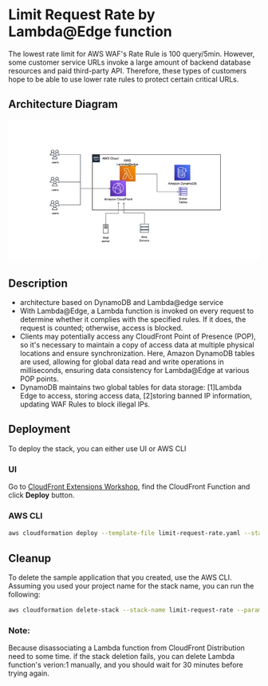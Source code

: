 # Limit Request Rate by Lambda@Edge function

The lowest rate limit for AWS WAF's Rate Rule is 100 query/5min. However, some customer service URLs invoke a large amount of backend database resources and paid third-party API. Therefore, these types of customers hope to be able to use lower rate rules to protect certain critical URLs.

## Architecture Diagram

<img src='./diagram.jpg'>

## Description

- architecture based on  DynamoDB and Lambda@edge service
- With Lambda@Edge, a Lambda function is invoked on every request to determine whether it complies with the specified rules. If it does, the request is counted; otherwise, access is blocked.
- Clients may potentially access any CloudFront Point of Presence (POP), so it's necessary to maintain a copy of access data at multiple physical locations and ensure synchronization. Here, Amazon DynamoDB tables are used, allowing for global data read and write operations in milliseconds, ensuring data consistency for Lambda@Edge at various POP points.
- DynamoDB maintains two global tables for data storage: [1]Lambda Edge to access, storing access data, [2]storing banned IP information, updating WAF Rules to block illegal  IPs.


## Deployment

To deploy the stack, you can either use UI or AWS CLI

### UI
Go to [CloudFront Extensions Workshop](https://awslabs.github.io/aws-cloudfront-extensions/#cloudfront-function), find the CloudFront Function and click **Deploy** button.


### AWS CLI

```bash
aws cloudformation deploy --template-file limit-request-rate.yaml --stack-name limit-request-rate 
```


## Cleanup

To delete the sample application that you created, use the AWS CLI. Assuming you used your project name for the stack name, you can run the following:

```bash
aws cloudformation delete-stack --stack-name limit-request-rate --parameter-overrides cfDistId=<distribution id> rateLimit=<total query rate per minute> urlList=<special URL list, seperate by comma> urlRateLimit=<special URL query rate per minute>
```

### Note:
Because disassociating a Lambda function from CloudFront Distribution need to some time. if the stack deletion fails, you can  delete Lambda function's verion:1 manually, and you should wait for 30 minutes before trying again.

